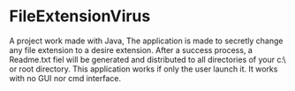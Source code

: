 # FileExtensionVirus
A project work made with Java, The application is made to secretly change any file extension to a desire extension. After a success process, a Readme.txt fiel will be generated and distributed to all directories of your c:\\ or root directory. This application works if only the user launch it. It works with no GUI nor cmd interface. 
